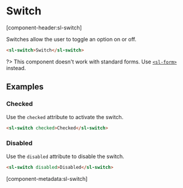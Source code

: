# Switch

[component-header:sl-switch]

Switches allow the user to toggle an option on or off. 

```html preview
<sl-switch>Switch</sl-switch>
```

?> This component doesn't work with standard forms. Use [`<sl-form>`](/components/form.md) instead.

## Examples

### Checked

Use the `checked` attribute to activate the switch.

```html preview
<sl-switch checked>Checked</sl-switch>
```

### Disabled

Use the `disabled` attribute to disable the switch.

```html preview
<sl-switch disabled>Disabled</sl-switch>
```


[component-metadata:sl-switch]
